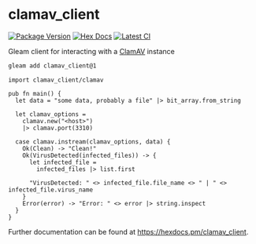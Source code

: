 # clamav_client

[![Package Version](https://img.shields.io/hexpm/v/clamav_client)](https://hex.pm/packages/clamav_client)
[![Hex Docs](https://img.shields.io/badge/hex-docs-ffaff3)](https://hexdocs.pm/clamav_client/)
[![Latest CI](https://github.com/alexdeane/gleam-clamav/actions/workflows/test.yml/badge.svg)](https://github.com/alexdeane/gleam-clamav/actions/workflows/test.yml)

Gleam client for interacting with a [ClamAV](https://www.clamav.net/) instance

```sh
gleam add clamav_client@1
```
```gleam
import clamav_client/clamav

pub fn main() {
  let data = "some data, probably a file" |> bit_array.from_string

  let clamav_options =
    clamav.new("<host>")
    |> clamav.port(3310)

  case clamav.instream(clamav_options, data) {
    Ok(Clean) -> "Clean!"
    Ok(VirusDetected(infected_files)) -> {
      let infected_file =
        infected_files |> list.first

      "VirusDetected: " <> infected_file.file_name <> " | " <> infected_file.virus_name
    }
    Error(error) -> "Error: " <> error |> string.inspect
  }
}
```

Further documentation can be found at <https://hexdocs.pm/clamav_client>.
